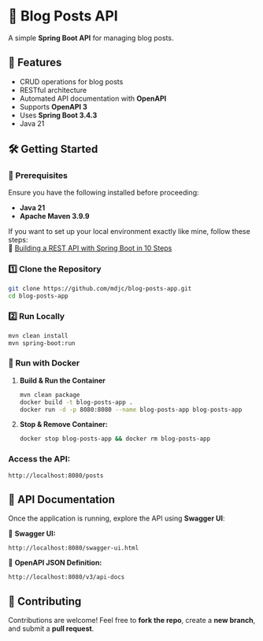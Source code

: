 # 🚀 Blog Posts API

A simple **Spring Boot API** for managing blog posts.

## 📌 Features

- CRUD operations for blog posts
- RESTful architecture
- Automated API documentation with **OpenAPI**
- Supports **OpenAPI 3**
- Uses **Spring Boot 3.4.3**
- Java 21

## 🛠️ Getting Started
### 🔹 Prerequisites

Ensure you have the following installed before proceeding:

- **Java 21**
- **Apache Maven 3.9.9**

If you want to set up your local environment exactly like mine, follow these steps:\
🔗 [Building a REST API with Spring Boot in 10 Steps](https://code-like-a-woman.hashnode.dev/building-a-rest-api-with-spring-boot-in-10-steps)


### 1️⃣ Clone the Repository

```sh
git clone https://github.com/mdjc/blog-posts-app.git
cd blog-posts-app
```

### 2️⃣ Run Locally
```sh
mvn clean install
mvn spring-boot:run
```

### 🐳 Run with Docker
1. **Build & Run the Container**
   ```sh
   mvn clean package
   docker build -t blog-posts-app .
   docker run -d -p 8080:8080 --name blog-posts-app blog-posts-app
   ```
2. **Stop & Remove Container:**
   ```sh
   docker stop blog-posts-app && docker rm blog-posts-app
   ```
   
### Access the API:

`http://localhost:8080/posts`


## 📖 API Documentation

Once the application is running, explore the API using **Swagger UI**:

📌 **Swagger UI:**

```
http://localhost:8080/swagger-ui.html
```

📌 **OpenAPI JSON Definition:**

```
http://localhost:8080/v3/api-docs
```

## 🤝 Contributing

Contributions are welcome! Feel free to **fork the repo**, create a **new branch**, and submit a **pull request**.


